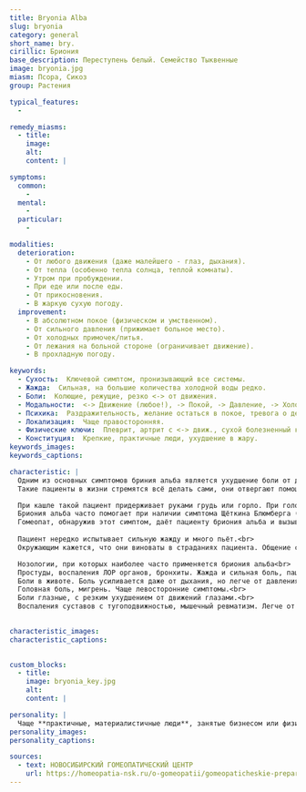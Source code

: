 ```yaml
---
title: Bryonia Alba
slug: bryonia
category: general
short_name: bry.
cirillic: Бриония
base_description: Переступень белый. Семейство Тыквенные
image: bryonia.jpg
miasm: Псора, Сикоз
group: Растения

typical_features:
  -

remedy_miasms:
  - title:
    image:
    alt:
    content: |

symptoms:
  common:
    - 
  mental:
    -
  particular:
    -

modalities:
  deterioration:
    - От любого движения (даже малейшего - глаз, дыхания).
    - От тепла (особенно тепла солнца, теплой комнаты).
    - Утром при пробуждении.
    - При еде или после еды.
    - От прикосновения.
    - В жаркую сухую погоду.
  improvement:
    - В абсолютном покое (физическом и умственном).
    - От сильного давления (прижимает больное место).
    - От холодных примочек/питья.
    - От лежания на больной стороне (ограничивает движение).
    - В прохладную погоду.

keywords:
  - Сухость:  Ключевой симптом, пронизывающий все системы.
  - Жажда:  Сильная, на большие количества холодной воды редко.
  - Боли:  Колющие, режущие, резко <-> от движения.
  - Модальности:  <-> Движение (любое!), -> Покой, -> Давление, -> Холод.
  - Психика:  Раздражительность, желание остаться в покое, тревога о делах/деньгах.
  - Локализация:  Чаще правосторонняя.
  - Физические ключи:  Плеврит, артрит с <-> движ., сухой болезненный кашель, запор с сухим стулом.
  - Конституция:  Крепкие, практичные люди, ухудшение в жару.
keywords_images: 
keywords_captions:

characteristic: |
  Одним из основных симптомов бриния альба является ухудшение боли от движения. При этом, пациент стремится прикрыть, придавить очаг боли. Особая раздражительность. Боль ухудшает даже самое кроткое обращение к пациенту. Обычно он делает вид, что не слышит. <br>
  Такие пациенты в жизни стремятся всё делать сами, они отвергают помощь. При этом, нередко у них сильный страх бедности. Они заняты зарабатыванием денег. Все разговоры – о деле. Они замкнуты, любят одиночество.

  При кашле такой пациент придерживает руками грудь или горло. При головных болях, болях в животе или в боку, он ложится на больное место.<br>
  Бриония альба часто помогает при наличии симптома Щёткина Блюмберга (легче при медленном надавливании рукой и резкая болезненность, если быстро убрать руку (хуже при движении)). Это симптом «острого» живота. Такой пациент должен быть экстренно госпитализирован в хирургическое отделение.<br>
  Гомеопат, обнаружив этот симптом, даёт пациенту бриония альба и вызывает «скорую». Врач приёмного покоя стационара, осмотрев такого больного, нередко пожимает плечами и говорит, что произошла ошибка, и никакого симптома щеткина у пациента нет. Уже нет.
    
  Пациент нередко испытывает сильную жажду и много пьёт.<br>
  Окружающим кажется, что они виноваты в страданиях пациента. Общение с ним оставляет тяжёлое чувство.

  Нозологии, при которых наиболее часто применяется бриония альба<br>
  Простуды, воспаления ЛОР органов, бронхиты. Жажда и сильная боль, пациент держит больное место или ложится на него.<br>
  Боли в животе. Боль усиливается даже от дыхания, но легче от давления.<br>
  Головная боль, мигрень. Чаще левосторонние симптомы.<br>
  Боли глазные, с резким ухудшением от движений глазами.<br>
  Воспаления суставов с тугоподвижностью, мышечный ревматизм. Легче от давления.
    

characteristic_images: 
characteristic_captions:

  
custom_blocks:
  - title:
    image: bryonia_key.jpg
    alt:
    content: |

personality: |
  Чаще **практичные, материалистичные люди**, занятые бизнесом или физическим трудом. Во время болезни становятся крайне **раздражительными, угрюмыми, молчаливыми**. Не хотят, чтобы их беспокоили, отвечать на вопросы или двигаться. Озабочены финансовыми вопросами и делами, боятся обнищания. Могут быть упрямыми. Физически: **крепкого телосложения**, смугловатые, склонные к сухости тканей. **Ухудшение в жаркую сухую погоду**, улучшение в прохладу.
personality_images:
personality_captions:

sources:
  - text: НОВОСИБИРСКИЙ ГОМЕОПАТИЧЕСКИЙ ЦЕНТР
    url: https://homeopatia-nsk.ru/o-gomeopatii/gomeopaticheskie-preparaty-prosto-i-ponyatno/325-brioniya-alba-v-gomeopatii-bryonia-alba.html  
---
```

